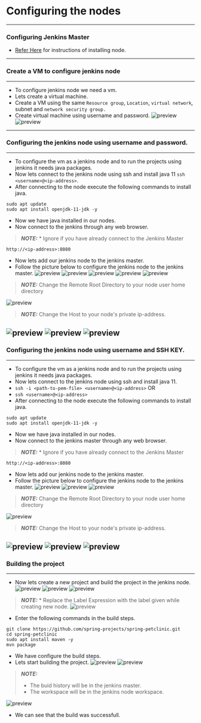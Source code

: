 # Configuring the nodes
-----------------------
### Configuring Jenkins Master
*  [Refer Here](./jenkins-Install.md) for instructions of installing node.
----------------
### Create a VM to configure jenkins node
--------------
* To configure jenkins node we need a vm.
* Lets create a virtual machine.
* Create a VM using the same `Resource group`, `Location`, `virtual network`, subnet and `network security group.`
* Create virtual machine using username and password.
![preview](./Images/Jenkins50.png)
![preview](./Images/Jenkins51.png)
----------------------------------
### Configuring the jenkins node using username and password.
------------------
* To configure the vm as a jenkins node and to run the projects using jenkins it needs java packages.
* Now lets connect to the jenkins node using ssh and install java 11 `ssh <username>@<ip-address>`.
* After connecting to the node execute the following commands to install java.
```
sudo apt update
sudo apt install openjdk-11-jdk -y
```
* Now we have java installed in our nodes.
* Now connect to the jenkins through any web browser.
> **_NOTE:_** * Ignore if you have already connect to the Jenkins Master
```
http://<ip-address>:8080
```
* Now lets add our jenkins node to the jenkins master.
* Follow the picture below to configure the jenkins node to the jenkins master.
![preview](./Images/Jenkins52.png)
![preview](./Images/Jenkins53.png)
![preview](./Images/Jenkins54.png)
![preview](./Images/Jenkins55.png)
![preview](./Images/Jenkins56.png)
> **_NOTE:_** Change the Remote Root Directory to your node user home directory 

![preview](./Images/Jenkins57.png)
> **_NOTE:_** Change the Host to your node's private ip-address.

![preview](./Images/Jenkins58.png)
![preview](./Images/Jenkins59.png)
![preview](./Images/Jenkins60.png)
------------------------------
### Configuring the jenkins node using username and SSH KEY.
------------------
* To configure the vm as a jenkins node and to run the projects using jenkins it needs java packages.
* Now lets connect to the jenkins node using ssh and install java 11.
* `ssh -i <path-to-pem-file> <username>@<ip-address>` OR
* `ssh <username>@<ip-address>`
* After connecting to the node execute the following commands to install java.
```
sudo apt update
sudo apt install openjdk-11-jdk -y
```
* Now we have java installed in our nodes.
* Now connect to the jenkins master through any web browser.
> **_NOTE:_** * Ignore if you have already connect to the Jenkins Master
```
http://<ip-address>:8080
```
* Now lets add our jenkins node to the jenkins master.
* Follow the picture below to configure the jenkins node to the jenkins master.
![preview](./Images/Jenkins68.png)
![preview](./Images/Jenkins69.png)
![preview](./Images/Jenkins70.png)
> **_NOTE:_** Change the Remote Root Directory to your node user home directory 

![preview](./Images/Jenkins71.png)

> **_NOTE:_** Change the Host to your node's private ip-address.

![preview](./Images/Jenkins72.png)
![preview](./Images/Jenkins73.png)
![preview](./Images/Jenkins74.png)
------------------------
### Building the project
-------------------------
* Now lets create a new project and build the project in the jenkins node.
![preview](./Images/Jenkins61.png)
![preview](./Images/Jenkins62.png)
![preview](./Images/Jenkins63.png)
> **_NOTE:_** * Replace the Label Expression with the label given while creating new node.
![preview](./Images/Jenkins64.png)
* Enter the following commands in the build steps.
```
git clone https://github.com/spring-projects/spring-petclinic.git
cd spring-petclinic
sudo apt install maven -y
mvn package
```
* We have configure the build steps.
* Lets start building the project.
![preview](./Images/Jenkins65.png)
![preview](./Images/Jenkins66.png)
> **_NOTE:_** 
> * The buid history will be in the jenkins master.
> * The workspace will be in the jenkins node workspace.

![preview](./Images/Jenkins67.png)
* We can see that the build was successfull.